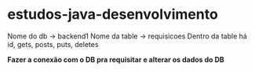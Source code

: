 # estudos-java-desenvolvimento

Nome do db -> backend1
Nome da table -> requisicoes
Dentro da table há id, gets, posts, puts, deletes

**Fazer a conexão com o DB pra requisitar e alterar os dados do DB**
